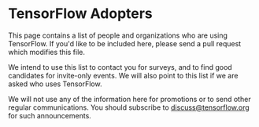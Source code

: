# TensorFlow Adopters

This page contains a list of people and organizations who are using TensorFlow. If you'd like to be included
here, please send a pull request which modifies this file.

We intend to use this list to contact you for surveys, and to find good candidates for invite-only events. 
We will also point to this list if we are asked who uses TensorFlow.

We will not use any of the information here for promotions or to send other regular communications. You 
should subscribe to discuss@tensorflow.org for such announcements.
